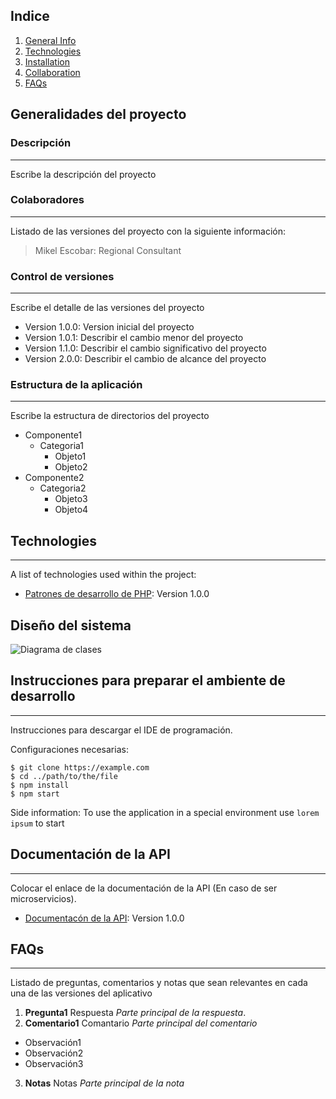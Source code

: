 ## Indice
1. [General Info](#general-info)
2. [Technologies](#technologies)
3. [Installation](#installation)
4. [Collaboration](#collaboration)
5. [FAQs](#faqs)

## Generalidades del proyecto
### Descripción
***
Escribe la descripción del proyecto
### Colaboradores
***
Listado de las versiones del proyecto con la siguiente información:
> Mikel Escobar: Regional Consultant

### Control de versiones
***
Escribe el detalle de las versiones del proyecto
* Version 1.0.0: Version inicial del proyecto
* Version 1.0.1: Describir el cambio menor del proyecto
* Version 1.1.0: Describir el cambio significativo del proyecto
* Version 2.0.0: Describir el cambio de alcance del proyecto

### Estructura de la aplicación
***
Escribe la estructura de directorios del proyecto
* Componente1
  * Categoria1
    * Objeto1
    * Objeto2
* Componente2
  * Categoria2
    * Objeto3
    * Objeto4

## Technologies
***
A list of technologies used within the project:
* [Patrones de desarrollo de PHP](https://refactoring.guru/es/design-patterns/php): Version 1.0.0 

## Diseño del sistema
![Diagrama de clases](https://okdiario.com/img/2018/11/07/mira-en-que-consiste-un-diagrama-de-clases-655x368.jpg)

## Instrucciones para preparar el ambiente de desarrollo
***
Instrucciones para descargar el IDE de programación.

Configuraciones necesarias:
```
$ git clone https://example.com
$ cd ../path/to/the/file
$ npm install
$ npm start
```
Side information: To use the application in a special environment use ```lorem ipsum``` to start
## Documentación de la API
***
Colocar el enlace de la documentación de la API (En caso de ser microservicios).
* [Documentacón de la API](https://pokeapi.co/): Version 1.0.0
## FAQs
***
Listado de preguntas, comentarios y notas que sean relevantes en cada una de las versiones del aplicativo
1. **Pregunta1**
Respuesta _Parte principal de la respuesta_. 
2. **Comentario1**
Comantario _Parte principal del comentario_
* Observación1
* Observación2
* Observación3
3. **Notas**
Notas _Parte principal de la nota_
